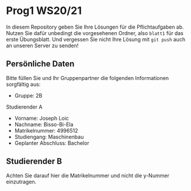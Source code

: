 # Prog1 WS20/21

In diesem Repository geben Sie Ihre Lösungen für die Pflichtaufgaben ab.
Nutzen Sie dafür unbedingt die vorgesehenen Ordner, also `blatt1` für das erste Übungsblatt.
Und vergessen Sie nicht Ihre Lösung mit `git push` auch an unseren Server zu senden!

## Persönliche Daten

Bitte füllen Sie und Ihr Gruppenpartner die folgenden Informationen sorgfältig aus:

- Gruppe: 2B

Studierender A
- Vorname: Joseph Loic
- Nachname: Bisso-Bi-Ela
- Matrikelnummer: 4996512
- Studiengang: Maschinenbau
- Geplanter Abschluss: Bachelor

Studierender B
-

Achten Sie darauf hier die Matrikelnummer und nicht die y-Nummer einzutragen.
